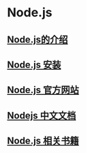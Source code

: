 
# Node.js

## [Node.js的介绍](./presentation.md)

## [Node.js 安装](./install.md)

## [Node.js 官方网站](https://nodejs.org/en/)

## [Nodejs 中文文档](nodejs.cn)

## [Node.js 相关书籍](./Book.md)
